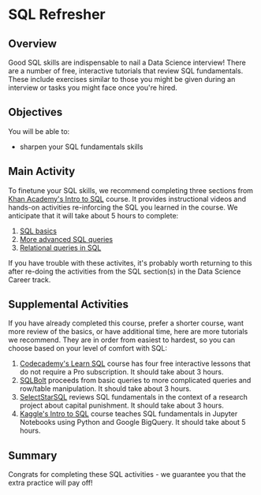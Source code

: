 # SQL Refresher



## Overview

Good SQL skills are indispensable to nail a Data Science interview! There are a number of free, interactive tutorials that review SQL fundamentals. These include exercises similar to those you might be given during an interview or tasks you might face once you're hired.

## Objectives

You will be able to:

- sharpen your SQL fundamentals skills

## Main Activity

To finetune your SQL skills, we recommend completing three sections from [Khan Academy's Intro to SQL](https://www.khanacademy.org/computing/computer-programming/sql) course. It provides instructional videos and hands-on activities re-inforcing the SQL you learned in the course. We anticipate that it will take about 5 hours to complete:

1. [SQL basics](https://www.khanacademy.org/computing/computer-programming/sql#sql-basics)
2. [More advanced SQL queries](https://www.khanacademy.org/computing/computer-programming/sql#more-advanced-sql-queries)
3. [Relational queries in SQL](https://www.khanacademy.org/computing/computer-programming/sql#relational-queries-in-sql)

If you have trouble with these activites, it's probably worth returning to this after re-doing the activities from the SQL section(s) in the Data Science Career track.

## Supplemental Activities

If you have already completed this course, prefer a shorter course, want more review of the basics, or have additional time, here are more tutorials we recommend. They are in order from easiest to hardest, so you can choose based on your level of comfort with SQL:

1. [Codecademy's Learn SQL](https://www.codecademy.com/learn/learn-sql) course has four free interactive lessons that do not require a Pro subscription. It should take about 3 hours.
2. [SQLBolt](https://sqlbolt.com/) proceeds from basic queries to more complicated queries and row/table manipulation. It should take about 3 hours.
3. [SelectStarSQL](https://selectstarsql.com/) reviews SQL fundamentals in the context of a research project about capital punishment. It should take about 3 hours.
4. [Kaggle's Intro to SQL](https://www.kaggle.com/learn/intro-to-sql) course teaches SQL fundamentals in Jupyter Notebooks using Python and Google BigQuery. It should take about 5 hours.


## Summary

Congrats for completing these SQL activities - we guarantee you that the extra practice will pay off!

